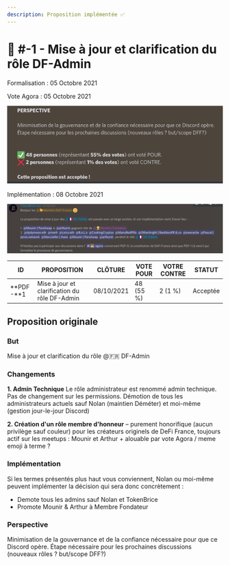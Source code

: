 ```yaml
---
description: Proposition implémentée ✅
---
```


# 📜 #-1 - Mise à jour et clarification du rôle DF-Admin

Formalisation : 05 Octobre 2021

Vote Agora : 05 Octobre 2021

![Résultats du vote sur PDF -1](../../.gitbook/assets/aaaa.png)

Implémentation : 08 Octobre 2021

![](../../.gitbook/assets/bbbb.png)

| ID         | PROPOSITION                                   | CLÔTURE    | VOTE POUR | VOTRE CONTRE | STATUT   |
| ---------- | --------------------------------------------- | ---------- | --------- | ------------ | -------- |
| **PDF -**1 | Mise à jour et clarification du rôle DF-Admin | 08/10/2021 | 48 (55 %) | 2 (1 %)      | Acceptée |

## **Proposition originale**

### **But**

Mise à jour et clarification du rôle @🇫🇷 DF-Admin

### **Changements**

**1. Admin Technique** Le rôle administrateur est renommé admin technique. Pas de changement sur les permissions. Démotion de tous les administrateurs actuels sauf Nolan (maintien Déméter) et moi-même (gestion jour-le-jour Discord)

**2. Création d'un rôle membre d'honneur** – purement honorifique (aucun privilège sauf couleur) pour les créateurs originels de DeFi France, toujours actif sur les meetups : Mounir et Arthur + alouable par vote Agora / meme emoji à terme ?

### **Implémentation**

Si les termes présentés plus haut vous conviennent, Nolan ou moi-même peuvent implémenter la décision qui sera donc concrètement :

* Demote tous les admins sauf Nolan et TokenBrice
* Promote Mounir & Arthur à Membre Fondateur

### **Perspective**

Minimisation de la gouvernance et de la confiance nécessaire pour que ce Discord opère. Étape nécessaire pour les prochaines discussions (nouveaux rôles ? but/scope DFF?)
